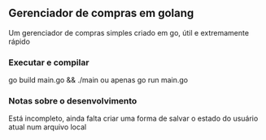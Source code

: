 ## Gerenciador de compras em golang
Um gerenciador de compras simples criado em go, útil e extremamente rápido


### Executar e compilar
go build main.go && ./main
ou apenas
go run main.go



### Notas sobre o desenvolvimento
Está incompleto, ainda falta criar uma forma de salvar o estado do usuário atual num arquivo local
